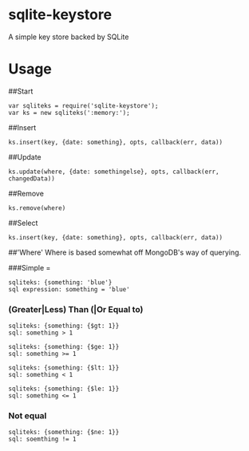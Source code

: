 sqlite-keystore
===============

A simple key store backed by SQLite


Usage
===============

##Start

```
var sqliteks = require('sqlite-keystore');
var ks = new sqliteks(':memory:');
```

##Insert
```
ks.insert(key, {date: something}, opts, callback(err, data))
```

##Update
```
ks.update(where, {date: somethingelse}, opts, callback(err, changedData))
```

##Remove
```
ks.remove(where)
```
##Select
```
ks.insert(key, {date: something}, opts, callback(err, data))
```


##'Where'
Where is based somewhat off MongoDB's way of querying.

###Simple =
```
sqliteks: {something: 'blue'}
sql expression: something = 'blue'
```

### (Greater|Less) Than (|Or Equal to)
```
sqliteks: {something: {$gt: 1}}
sql: something > 1

sqliteks: {something: {$ge: 1}}
sql: something >= 1

sqliteks: {something: {$lt: 1}}
sql: something < 1

sqliteks: {something: {$le: 1}}
sql: something <= 1
```

### Not equal
```
sqliteks: {something: {$ne: 1}}
sql: soemthing != 1
```